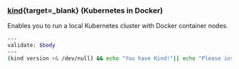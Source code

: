 ### [kind](https://kind.sigs.k8s.io/docs/user/quick-start){target=_blank} (Kubernetes in Docker)
Enables you to run a local Kubernetes cluster with Docker container nodes.

```bash
---
validate: $body
---
(kind version >& /dev/null) && echo "You have Kind!"|| echo "Please install Kind"
```